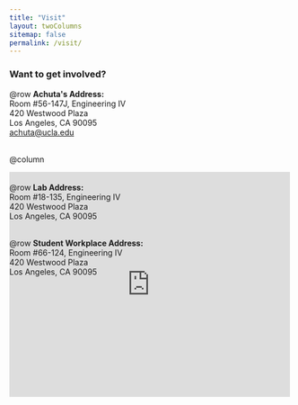 ```yaml
---
title: "Visit"
layout: twoColumns
sitemap: false
permalink: /visit/
---
```


### Want to get involved?

@row
**Achuta's Address:** <br>
Room #56-147J, Engineering IV <br>
420 Westwood Plaza <br>
Los Angeles, CA 90095 <br>
[achuta@ucla.edu](mailto:achuta@ucla.edu) <br>
<br>

@column
<div class="map-image">
 <iframe src="https://www.google.com/maps/embed?pb=!1m18!1m12!1m3!1d3990.8596314730903!2d-118.44603883944255!3d34.06951328311835!2m3!1f0!2f0!3f0!3m2!1i1024!2i768!4f13.1!3m3!1m2!1s0x80c2bc86217ff063%3A0x99d385184985fc0!2sEngineering+IV!5e0!3m2!1sen!2sus!4v1534269519510" width="500" height="400" frameborder="0" style="border:0" allowfullscreen></iframe>
 </div>

@row
**Lab Address:** <br>
Room #18-135, Engineering IV <br>
420 Westwood Plaza <br>
Los Angeles, CA 90095 <br>
<br>

@row
**Student Workplace Address:** <br>
Room #66-124, Engineering IV <br>
420 Westwood Plaza <br>
Los Angeles, CA 90095 <br>



<!-- Responsive design -->
<style>
  @media screen and (max-width: 500px){
    .map-image{
      display: inline-block;
      width: 100%;
      overflow-x: hidden;
      height: auto;
    }
  }
  @media screen and (min-width: 501px){
    .map-image{
      height: 5px;
    }
  }
</style>

